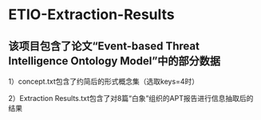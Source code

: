 # ETIO-Extraction-Results
## 该项目包含了论文“Event-based Threat Intelligence Ontology Model”中的部分数据

1）concept.txt包含了约简后的形式概念集（选取keys=4时）

2）Extraction Results.txt包含了对8篇“白象”组织的APT报告进行信息抽取后的结果
